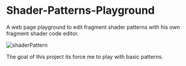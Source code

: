 # Shader-Patterns-Playground
 A web page playground to edit fragment shader patterns with his own fragment shader code editor.
 
 
![shaderPattern](https://user-images.githubusercontent.com/15678544/224182415-01e936fe-ea80-4c77-b290-a01fe4daa3b3.jpg)

The goal of this project its force me to play with basic patterns.
